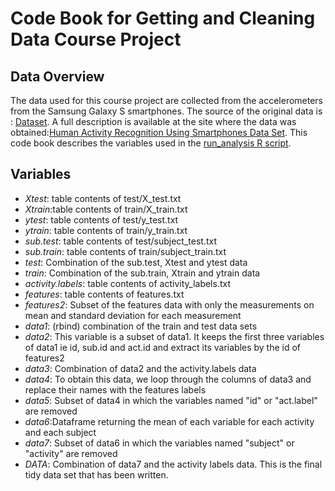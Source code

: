 Code Book for Getting and Cleaning Data Course Project
========================================
## Data Overview ##
The data used for this course project are collected from the accelerometers from the Samsung Galaxy S smartphones. The source of the original data is : [Dataset](https://d396qusza40orc.cloudfront.net/getdata%2Fprojectfiles%2FUCI%20HAR%20Dataset.zip).
A full description is available at the site where the data was obtained:[Human Activity Recognition Using Smartphones Data Set](http://archive.ics.uci.edu/ml/datasets/Human+Activity+Recognition+Using+Smartphones). This code book describes the variables used in the [run_analysis R script](https://github.com/Dorian2000/Getting-and-Cleaning-Data-Course-Project/blob/master/run_analysis.R).

## Variables ##
 - *Xtest*: table contents of test/X_test.txt
 - *Xtrain*:table contents of train/X_train.txt 
 - *ytest*: table contents of test/y_test.txt
 - *ytrain*: table contents of train/y_train.txt
 - *sub.test*: table contents of test/subject_test.txt
 - *sub.train*: table contents of train/subject_train.txt
 - *test*: Combination of the sub.test, Xtest and ytest data
 - *train*: Combination of the sub.train, Xtrain and ytrain data
 - *activity.labels*: table contents of activity_labels.txt
 - *features*: table contents of features.txt
 - *features2*: Subset of the features data with only the measurements on mean and standard deviation for each measurement
 - *data1*: (rbind) combination of the train and test data sets
 - *data2*: This variable is a subset of data1. It keeps the first three variables of data1 ie id, sub.id and act.id and extract its variables by the id of features2
 - *data3*: Combination of data2 and the activity.labels data
 - *data4*: To obtain this data, we loop through the columns of data3 and replace their names with the features labels
 - *data5*: Subset of data4 in which the variables named "id" or "act.label" are removed 
 - *data6*:Dataframe returning the mean of each variable for each activity and each subject
 - *data7*: Subset of data6 in which the variables named "subject" or "activity" are removed
 - *DATA*: Combination of data7 and the activity labels data. This is the final tidy data set that has been written.